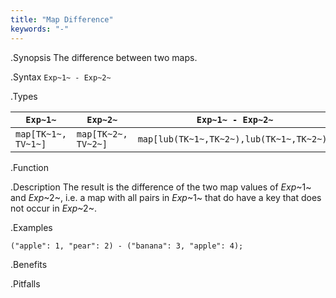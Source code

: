 ```yaml
---
title: "Map Difference"
keywords: "-"
---
```


.Synopsis
The difference between two maps.

.Syntax
`Exp~1~ - Exp~2~`

.Types


| `Exp~1~`             |  `Exp~2~`             | `Exp~1~ - Exp~2~`                             |
| --- | --- | --- |
| `map[TK~1~, TV~1~]` |  `map[TK~2~, TV~2~]` | `map[lub(TK~1~,TK~2~),lub(TK~1~,TK~2~)]`   |


.Function

.Description
The result is the difference of the two map values of _Exp_~1~ and _Exp_~2~,
i.e. a map with all pairs in _Exp_~1~ that do have a key that does not occur in _Exp_~2~.

.Examples
```rascal-shell
("apple": 1, "pear": 2) - ("banana": 3, "apple": 4);
```

.Benefits

.Pitfalls

